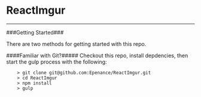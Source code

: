 ReactImgur
====
---

###Getting Started###

There are two methods for getting started with this repo.

####Familiar with Git?#####
Checkout this repo, install depdencies, then start the gulp process with the following:

```
	> git clone git@github.com:Epenance/ReactImgur.git
	> cd ReactImgur
	> npm install
	> gulp
```